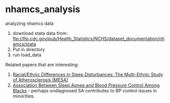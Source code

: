 # nhamcs_analysis
analyzing nhamcs data
1. download stata data from: ftp://ftp.cdc.gov/pub/Health_Statistics/NCHS/dataset_documentation/nhamcs/stata
2. Put in directory
3. run load_data


Related papers that are interesting:

1. [Racial/Ethnic Differences in Sleep Disturbances: The Multi-Ethnic Study of Atherosclerosis (MESA)](https://pubmed.ncbi.nlm.nih.gov/25409106/) 
2. [Association Between Sleep Apnea and Blood Pressure Control Among Blacks](https://pubmed.ncbi.nlm.nih.gov/30586763/) - perhaps undiagnosed SA contributes to BP control issues in minorities.
